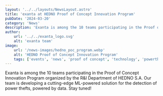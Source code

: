 ```yaml
---
layout: '../../layouts/NewsLayout.astro'
title: 'exanta at HEDNO Proof of Concept Innovation Program'
pubDate: '2024-03-20'
category: 'News'
description: 'Exanta is among the 10 teams participating in the Proof of Concept Innovation Program organized by the R&I Department of HEDNO S.A. Our team is developing a cutting-edge ML-powered solution...'
author:
    url: '../../exanta_logo.svg'
    alt: 'exanta team'
image:
    url: '/news-images/hedno_poc_program.webp'
    alt: 'HEDNO Proof of Concept Innovation Program'
    tags: ['events', 'news', 'proof of concept', 'technology', 'powertheft', 'energy']
---
```

Exanta is among the 10 teams participating in the Proof of Concept Innovation Program organized by the R&I Department of HEDNO S.A. Our team is developing a cutting-edge ML-powered solution for the detection of power thefts, powered by data. Stay tuned!
